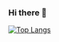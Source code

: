 ### Hi there 👋

[![Top Langs](https://github-readme-stats.vercel.app/api/top-langs/?username=D7MeKz&layout=compact)](https://github.com/anuraghazra/github-readme-stats)
<!--
**D7MeKz/D7MeKz** is a ✨ _special_ ✨ repository because its `README.md` (this file) appears on your GitHub profile.

Here are some ideas to get you started:

- 🔭 I’m currently working on ...
- 🌱 I’m currently learning ...
- 👯 I’m looking to collaborate on ...
- 🤔 I’m looking for help with ...
- 💬 Ask me about ...
- 📫 How to reach me: ...
- 😄 Pronouns: ...
- ⚡ Fun fact: ...
-->
